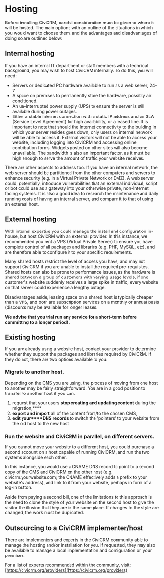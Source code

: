 Hosting
=======

Before installing CiviCRM, careful consideration must be given to where
it will be hosted. The main options with an outline of the situations in
which you would want to choose them, and the advantages and
disadvantages of doing so are outlined below: 

Internal hosting 
-----------------

If you have an internal IT department or staff members with a technical
background, you may wish to host CiviCRM internally. To do this, you
will need:

-   Servers or dedicated PC hardware available to run as a web server,
    24-7.
-   A space on premises to permanently store the hardware, possibly air
    conditioned.
-   An un-interrupted power supply (UPS) to ensure the server is still
    available during power outages.
-   Either a stable internet connection with a static IP address and an
    SLA (Service Level Agreement) for high availability, or a leased
    line. It is important to note that should the Internet connectivity
    to the building in which your server resides goes down, only users
    on internal network will be able to access it. External visitors
    will not be able to access your website, including logging into
    CiviCRM and accessing online contribution forms. Widgets posted on
    other sites will also become unavailable. The bandwidth is also an
    important factor, as it must be high enough to serve the amount of
    traffic your website receives.

There are other aspects to address too. If you have an internal network,
the web server should be partitioned from the other computers and
servers to enhance security (e.g. in a Virtual Private Network or DMZ).
A web server could, potentially, introduce vulnerabilities that an
external individual, script or bot could use as a gateway into your
otherwise private, non-Internet facing systems. It is also a good idea
to research the maintenance and daily running costs of having an
internal server, and compare it to that of using an external host.

External hosting 
-----------------

With internal expertise you could manage the install and configuration
in-house, but host CiviCRM with an external provider. In this instance,
we recommended you rent a VPS (Virtual Private Server) to ensure you
have complete control of all packages and libraries (e.g. PHP, MySQL,
etc), and are therefore able to configure it to your specific
requirements.

Many shared hosts restrict the level of access you have, and may not
support CiviCRM if you are unable to install the required
pre-requisites. Shared hosts can also be prone to performance issues, as
the hardware is shared between a group of customers with varying usage
levels; if one customer's website suddenly receives a large spike in
traffic, every website on that server could experience a lengthy outage.

Disadvantages aside, leasing space on a shared host is typically cheaper
than a VPS, and both are subscription services on a monthly or annual
basis (discounts may be available for longer leases.

**We advise that you trial run any service for a short-term before
committing to a longer period).**

Existing hosting
----------------

If you are already using a website host, contact your provider to
determine whether they support the packages and libraries required by
CiviCRM. If they do not, there are two options available to you:

### **Migrate to another host**.

Depending on the CMS you are using, the process of moving from one host
to another may be fairly straightforward. You are in a good position to
transfer to another host if you can:  

1.  request that your users **stop creating and updating content**
    during the migration,****
2.  **export and import** all of the content from/to the chosen CMS,
3.  **edit your****DNS records** to switch the 'pointers' to your
    website from the old host to the new host

### **Run the website and CiviCRM in parallel, on different servers**.

If you cannot move your website to a different host, you could purchase
a second account on a host capable of running CiviCRM, and run the two
systems alongside each other.

In this instance, you would use a CNAME DNS record to point to a second
copy of the CMS and CiviCRM on the other host (e.g.
civicrm.yourwebsite.com; the CNAME effectively adds a prefix to your
website's address), and link to it from your website, perhaps in form of
a log-in button.

Aside from paying a second bill, one of the limitations to this approach
is the need to clone the style of your website on the second host to
give the visitor the illusion that they are in the same place. If
changes to the style are changed, the work must be duplicated.

Outsourcing to a CiviCRM implementer/host
-----------------------------------------

There are implementers and experts in the CiviCRM community able to
manage the hosting and/or installation for you. If requested, they may
also be available to manage a local implementation and configuration on
your premises.

For a list of experts recommended within the community, visit:
[https://civicrm.org/providers](https://civicrm.org/providers)


